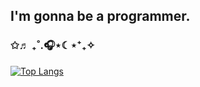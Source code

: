 ## I'm gonna be a programmer.

### ✩♬ ₊˚.🎧⋆☾⋆⁺₊✧

[![Top Langs](https://github-readme-stats.vercel.app/api/top-langs/?username=Pl3AnG&layout=compact)](https://github.com/anuraghazra/github-readme-stats)
<!--
**Pl3AnG/Pl3AnG** is a ✨ _special_ ✨ repository because its `README.md` (this file) appears on your GitHub profile.

Here are some ideas to get you started:

- 🔭 I’m currently working on ...
- 🌱 I’m currently learning ...
- 👯 I’m looking to collaborate on ...
- 🤔 I’m looking for help with ...
- 💬 Ask me about ...
- 📫 How to reach me: ...
- 😄 Pronouns: ...
- ⚡ Fun fact: ...
-->
